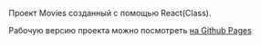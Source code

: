 Проект Movies созданный с помощью React(Class).

Рабочую версию проекта можно посмотреть <a href="https://feoktist92.github.io/react-movies/">на Github Pages</a>
